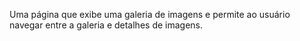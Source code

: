 ﻿Uma página que exibe uma galeria de imagens e permite ao usuário navegar entre a galeria e detalhes de imagens.